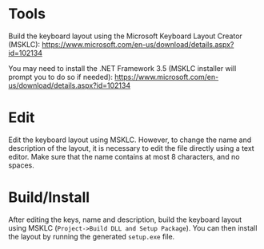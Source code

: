 
# Tools

Build the keyboard layout using the Microsoft Keyboard Layout Creator (MSKLC): https://www.microsoft.com/en-us/download/details.aspx?id=102134

You may need to install the .NET Framework 3.5 (MSKLC installer will prompt you to do so if needed): https://www.microsoft.com/en-us/download/details.aspx?id=102134

# Edit

Edit the keyboard layout using MSKLC. However, to change the name and description of the layout, it is necessary to edit the file directly using a text editor. Make sure that the name contains at most 8 characters, and no spaces.

# Build/Install

After editing the keys, name and description, build the keyboard layout using MSKLC (`Project->Build DLL and Setup Package`). You can then install the layout by running the generated `setup.exe` file.
